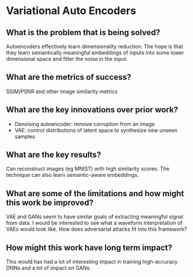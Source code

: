 # Variational Auto Encoders

## What is the problem that is being solved?
 Autoencoders effectively learn dimensionality reduction. The hope is that they learn semantically meaningful embeddings of inputs into some lower dimensional space and filter the noise in the input.

## What are the metrics of success?
 SSIM/PSNR and other image similarity metrics

## What are the key innovations over prior work?
 * Denoising autoencoder: remove corruption from an image
 * VAE: control distributions of latent space to synthesize new unseen samples

## What are the key results?
 Can reconstruct images (eg MNIST) with high similarity scores. The technique can also learn semantic-aware embeddings.

## What are some of the limitations and how might this work be improved?
 VAE and GANs seem to have similar goals of extracting meaningful signal from data. I would be interested to see what a waveform interpretation of VAEs would look like. How does adversarial attacks fit into this framework?

## How might this work have long term impact?
 This would has had a lot of interesting impact in training high-accuracy DNNs and a lot of impact on GANs.
